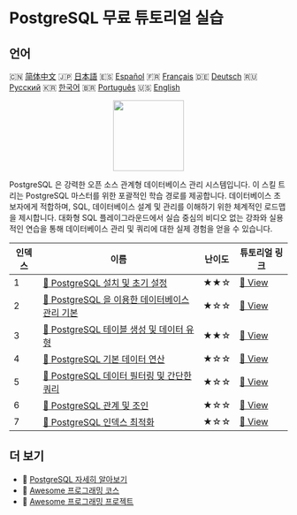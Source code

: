 # PostgreSQL 무료 튜토리얼 실습

## 언어

🇨🇳 [简体中文](README_zh.md) 🇯🇵 [日本語](README_ja.md) 🇪🇸 [Español](README_es.md) 🇫🇷 [Français](README_fr.md) 🇩🇪 [Deutsch](README_de.md) 🇷🇺 [Русский](README_ru.md) 🇰🇷 [한국어](README_ko.md) 🇧🇷 [Português](README_pt.md) 🇺🇸 [English](README.md) 

<div align="center">
<img width="128px" src="https://file.labex.io/path/9xEeZgWSNpHA.png">
</div>

PostgreSQL 은 강력한 오픈 소스 관계형 데이터베이스 관리 시스템입니다. 이 스킬 트리는 PostgreSQL 마스터를 위한 포괄적인 학습 경로를 제공합니다. 데이터베이스 초보자에게 적합하며, SQL, 데이터베이스 설계 및 관리를 이해하기 위한 체계적인 로드맵을 제시합니다. 대화형 SQL 플레이그라운드에서 실습 중심의 비디오 없는 강좌와 실용적인 연습을 통해 데이터베이스 관리 및 쿼리에 대한 실제 경험을 얻을 수 있습니다.

|   인덱스 | 이름                                                                                                                                          | 난이도   | 튜토리얼 링크                                                                                              |
|----------|-----------------------------------------------------------------------------------------------------------------------------------------------|----------|------------------------------------------------------------------------------------------------------------|
|        1 | [📖 PostgreSQL 설치 및 초기 설정](https://labex.io/ko/tutorials/postgresql-installation-and-initial-setup-of-postgresql-550900)               | ★★☆      | [🔗 View](https://labex.io/ko/tutorials/postgresql-installation-and-initial-setup-of-postgresql-550900)    |
|        2 | [📖 PostgreSQL 을 이용한 데이터베이스 관리 기본](https://labex.io/ko/tutorials/postgresql-database-management-basics-with-postgresql-550899)  | ★☆☆      | [🔗 View](https://labex.io/ko/tutorials/postgresql-database-management-basics-with-postgresql-550899)      |
|        3 | [📖 PostgreSQL 테이블 생성 및 데이터 유형](https://labex.io/ko/tutorials/postgresql-postgresql-table-creation-and-data-types-550901)          | ★★☆      | [🔗 View](https://labex.io/ko/tutorials/postgresql-postgresql-table-creation-and-data-types-550901)        |
|        4 | [📖 PostgreSQL 기본 데이터 연산](https://labex.io/ko/tutorials/postgresql-basic-data-operations-in-postgresql-550897)                         | ★☆☆      | [🔗 View](https://labex.io/ko/tutorials/postgresql-basic-data-operations-in-postgresql-550897)             |
|        5 | [📖 PostgreSQL 데이터 필터링 및 간단한 쿼리](https://labex.io/ko/tutorials/postgresql-data-filtering-and-simple-queries-in-postgresql-550898) | ★☆☆      | [🔗 View](https://labex.io/ko/tutorials/postgresql-data-filtering-and-simple-queries-in-postgresql-550898) |
|        6 | [📖 PostgreSQL 관계 및 조인](https://labex.io/ko/tutorials/postgresql-postgresql-relationships-and-joins-550959)                              | ★☆☆      | [🔗 View](https://labex.io/ko/tutorials/postgresql-postgresql-relationships-and-joins-550959)              |
|        7 | [📖 PostgreSQL 인덱스 최적화](https://labex.io/ko/tutorials/postgresql-data-filtering-and-simple-queries-in-postgresql-550955)                | ★☆☆      | [🔗 View](https://labex.io/ko/tutorials/postgresql-data-filtering-and-simple-queries-in-postgresql-550955) |

## 더 보기

- 🔗 [PostgreSQL 자세히 알아보기](https://labex.io/ko/skilltrees/postgresql)
- 🔗 [Awesome 프로그래밍 코스](https://github.com/labex-labs/awesome-programming-courses)
- 🔗 [Awesome 프로그래밍 프로젝트](https://github.com/labex-labs/awesome-programming-projects)

